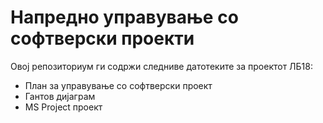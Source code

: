 # Напредно управување со софтверски проекти

Овој репозиториум ги содржи следниве датотеките за проектот ЛБ18:

- План за управување со софтверски проект
- Гантов дијаграм
- MS Project проект
